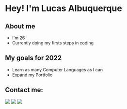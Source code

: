 # Hey! I'm Lucas Albuquerque
  
## About me
- I'm 26
- Currently doing my firsts steps in coding
   
## My goals for 2022
- Learn as many Computer Languages as I can
- Expand my Portfolio

## Contact me:
<a href="mailto: lucas.azevedo.albuquerque@gmail.com" target="_blank"><img src="https://camo.githubusercontent.com/0137b0e6dbd05bb3986fa835806ca7b044f5cdaab7e4c8af8829ceec61195346/68747470733a2f2f696d672e736869656c64732e696f2f62616467652f2d476d61696c2d4646303030303f7374796c653d666c61742d737175617265266c6162656c436f6c6f723d464630303030266c6f676f3d676d61696c266c6f676f436f6c6f723d7768697465266c696e6b3d4c494e4b2d444f2d5345552d454d41494c"></a> <a href="https://api.whatsapp.com/send?phone=5581996545837&" target="_blank"><img src="https://camo.githubusercontent.com/f87792c075186a37396ce967528ef3b24e885dbeec26ed04eb442fb69c16b20f/68747470733a2f2f696d672e736869656c64732e696f2f62616467652f2d57686174734170702d3235643336363f7374796c653d666c61742d737175617265266c6162656c436f6c6f723d323564333636266c6f676f3d7768617473617070266c6f676f436f6c6f723d7768697465266c696e6b3d4150492d444f2d5345552d5748415453415050"></a> <a href="https://www.instagram.com/lucasaalbuquerque/" target="_blank"><img src="https://camo.githubusercontent.com/57018efca3962b4794a34f336304ad3753bb4e73c5230c80f62fb025900f7e43/68747470733a2f2f696d672e736869656c64732e696f2f62616467652f2d496e7374616772616d2d4446303137343f7374796c653d666c61742d737175617265266c6162656c436f6c6f723d444630313734266c6f676f3d696e7374616772616d266c6f676f436f6c6f723d7768697465266c696e6b3d4c494e4b2d444f2d5345552d494e5354414752414d"></a>
